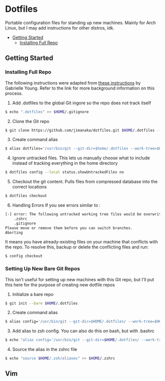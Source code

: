# Dotfiles
Portable configuration files for standing up new machines. Mainly for Arch Linux, but I may add instructions for other distros, idk.

* [Getting Started](#getting-started)
    * [Installing Full Repo](#installing-full-repo)

## Getting Started
### Installing Full Repo
The following instructions were adapted from [these instructions](https://www.ackama.com/what-we-think/the-best-way-to-store-your-dotfiles-a-bare-git-repository-explained/) by Gabrielle Young. Refer to the link for more background information on this process.

1. Add .dotfiles to the global Git ingore so the repo does not track itself
```sh
$ echo ".dotfiles" >> $HOME/.gitignore
```

2. Clone the Git repo
```sh
$ git clone https://github.com/jimanaka/dotfiles.git $HOME/.dotfiles --bare
```

3. Create command alias
```sh
$ alias dotfiles='/usr/bin/git --git-dir=$home/.dotfiles --work-tree=$HOME
```

4. Ignore untracked files. This lets us manually choose what to include instead of tracking everything in the home directory
```sh
$ dotfiles config --local status.showUntrackedFiles no 
```

5. Checkout the git content. Pulls files from compressed database into the correct locations
```sh
$ dotfiles checkout 
```

6. Handling Errors
If you see errors similar to :
```sh
[-] error: The following untracked working tree files would be overwritten by checkout:
    .zshrc
    .gitignore
Please move or remove them before you can switch branches.
Aborting
```
It means you have already-existing files on your machine that conflicts with the repo. To resolve this, backup or delete the conflicting files and run:
```sh 
$ config checkout 
```

### Setting Up New Bare Git Repos 
This isn't useful for setting up new machines with this Git repo, but I'll put this here for the purpose of creating new dotfile repos

1. Initialize a bare repo
```sh
$ git init --bare $HOME/.dotfiles
```

2. Create command alias
```sh
$ alias config='/usr/bin/git --git-dir=$HOME/.dotfiles/ --work-tree=$HOME'
```

3. Add alias to zsh config. You can also do this on bash, but with .bashrc
```sh
$ echo "alias config='/usr/bin/git --git-dir=$HOME/.dotfiles/ --work-tree=$HOME'" >> $HOME/.zsh/aliases
```

4. Source the alias in the zshrc file
```sh
$ echo "source $HOME/.zsh/aliases" >> $HOME/.zshrc
```


## Vim

